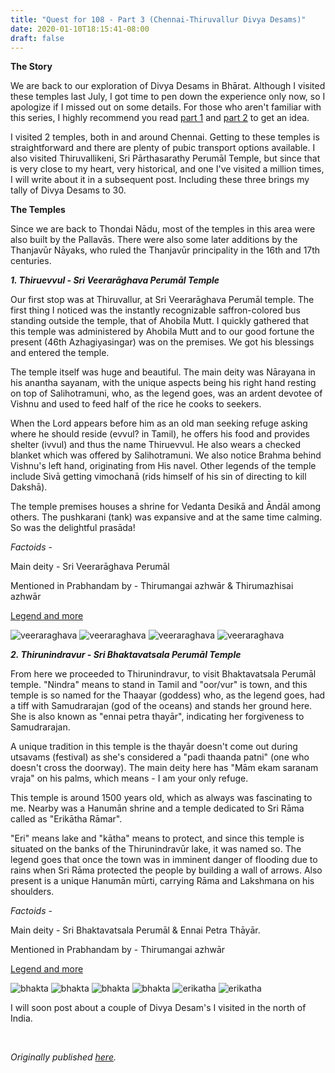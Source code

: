 ```yaml
---
title: "Quest for 108 - Part 3 (Chennai-Thiruvallur Divya Desams)"
date: 2020-01-10T18:15:41-08:00
draft: false
---
```


**The Story**

We are back to our exploration of Divya Desams in Bhārat. Although I visited these temples last July, I got time to pen down the experience only now, so I apologize if I missed out on some details. For those who aren't familiar with this series, I highly recommend you read [part 1](https://madrasmedley.com/divya-desams/quest-108-1/) and [part 2](https://madrasmedley.com/divya-desams/quest-108-2/) to get an idea.

I visited 2 temples, both in and around Chennai. Getting to these temples is straightforward and there are plenty of pubic transport options available. I also visited Thiruvallikeni, Sri Pārthasarathy Perumāl Temple, but since that is very close to my heart, very historical, and one I've visited a million times, I will write about it in a subsequent post. Including these three brings my tally of Divya Desams to 30.

**The Temples**

Since we are back to Thondai Nādu, most of the temples in this area were also built by the Pallavās. There were also some later additions by the Thanjavūr Nāyaks, who ruled the Thanjavūr principality in the 16th and 17th centuries.


***1. Thiruevvul - Sri Veerarāghava Perumāl Temple***

Our first stop was at Thiruvallur, at Sri Veerarāghava Perumāl temple. The first thing I noticed was the instantly recognizable saffron-colored bus standing outside the temple, that of Ahobila Mutt. I quickly gathered that this temple was administered by Ahobila Mutt and to our good fortune the present (46th Azhagiyasingar) was on the premises. We got his blessings and entered the temple.

The temple itself was huge and beautiful. The main deity was Nārayana in his anantha sayanam, with the unique aspects being his right hand resting on top of Salihotramuni, who, as the legend goes, was an ardent devotee of Vishnu and used to feed half of the rice he cooks to seekers.

When the Lord appears before him as an old man seeking refuge asking where he should reside (evvul? in Tamil), he offers his food and provides shelter (ivvul) and thus the name Thiruevvul. He also wears a checked blanket which was offered by Salihotramuni. We also notice Brahma behind Vishnu's left hand, originating from His navel.  Other legends of the temple include Sivā getting vimochanā (rids himself of his sin of directing to kill Dakshā).

The temple premises houses a shrine for Vedanta Desikā and Āndāl among others. The pushkarani (tank) was expansive and at the same time calming. So was the delightful prasāda!


*Factoids* - 

Main deity - Sri Veerarāghava Perumāl

Mentioned in Prabhandam by - Thirumangai azhwār & Thirumazhisai azhwār

[Legend and more](https://www.divyadesam.com/hindu/temples/tiruvallur-temple.shtml)

![veeraraghava](/veeraraghava_1.jpg "Sri Veerarāghava Perumāl Temple")
![veeraraghava](/veeraraghava_2.jpg "Enjoying curd rice!")
![veeraraghava](/veeraraghava_3.jpg "46th Azhagiyasingar")
![veeraraghava](/veeraraghava_4.jpg "Pushakarani")


***2. Thirunindravur - Sri Bhaktavatsala Perumāl Temple***

From here we proceeded to Thirunindravur, to visit Bhaktavatsala Perumāl temple. "Nindra" means to stand in Tamil and "oor/vur" is town, and this temple is so named for the Thaayar (goddess) who, as the legend goes, had a tiff with Samudrarajan (god of the oceans) and stands her ground here. She is also known as "ennai petra thayār", indicating her forgiveness to Samudrarajan.

A unique tradition in this temple is the thayār doesn't come out during utsavams (festival) as she's considered a "padi thaanda patni" (one who doesn't cross the doorway). The main deity here has "Mām ekam saranam vraja" on his palms, which means - I am your only refuge.

This temple is around 1500 years old, which as always was fascinating to me. Nearby was a Hanumān shrine and a temple dedicated to Sri Rāma called as "Erikātha Rāmar".

"Eri" means lake and "kātha" means to protect, and since this temple is situated on the banks of the Thirunindravūr lake, it was named so. The legend goes that once the town was in imminent danger of flooding due to rains when Sri Rāma protected the people by building a wall of arrows. Also present is a unique Hanumān mūrti, carrying Rāma and Lakshmana on his shoulders.

*Factoids* -

Main deity - Sri Bhaktavatsala Perumāl & Ennai Petra Thāyār.

Mentioned in Prabhandam by - Thirumangai azhwār

[Legend and more](https://www.divyadesam.com/hindu/temples/tirunindravoor-temple.shtml)


![bhakta](/bhakta_1.jpg)
![bhakta](/bhakta_2.jpg)
![bhakta](/bhakta_3.jpg "Sri Bhaktavatsala Perumāl Temple")
![bhakta](/bhakta_4.jpg )
![erikatha](/erikatha_1.jpg)
![erikatha](/erikatha_2.jpg "Hanumān carrying Rāma and Lakshmana")

I will soon post about a couple of Divya Desam's I visited in the north of India.


&nbsp;&nbsp;

*Originally published [here](https://madrasmedley.blogspot.com/2020/01/quest-for-108-part-3-chennaithiruvallur.html).*